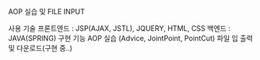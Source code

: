 AOP 실습 및 FILE INPUT

사용 기술
프론트엔드 : JSP(AJAX, JSTL), JQUERY, HTML, CSS
백엔드 : JAVA(SPRING)
구현 기능
AOP 실습 (Advice, JointPoint, PointCut)
파일 입 출력 및 다운로드(구현 중..)
